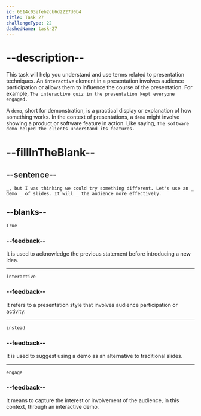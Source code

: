 ```yaml
---
id: 6614c03efeb2cb6d2227d0b4
title: Task 27
challengeType: 22
dashedName: task-27
---
```


<!--
AUDIO REFERENCE:
Sarah: True, but I was thinking we could try something different. Let's use an interactive demo instead of slides. It will engage the audience more effectively.
-->

# --description--

This task will help you understand and use terms related to presentation techniques. An `interactive` element in a presentation involves audience participation or allows them to influence the course of the presentation. For example, `The interactive quiz in the presentation kept everyone engaged.`

A `demo`, short for demonstration, is a practical display or explanation of how something works. In the context of presentations, a `demo` might involve showing a product or software feature in action. Like saying, `The software demo helped the clients understand its features.`

# --fillInTheBlank--

## --sentence--

`_, but I was thinking we could try something different. Let's use an _ demo _ of slides. It will _ the audience more effectively.`

## --blanks--

`True`

### --feedback--

It is used to acknowledge the previous statement before introducing a new idea.

---

`interactive`

### --feedback--

It refers to a presentation style that involves audience participation or activity.

---

`instead`

### --feedback--

It is used to suggest using a demo as an alternative to traditional slides.

---

`engage`

### --feedback--

It means to capture the interest or involvement of the audience, in this context, through an interactive demo.
